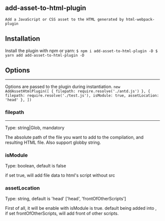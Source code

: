 ## add-asset-to-html-plugin
` Add a JavaScript or CSS asset to the HTML generated by html-webpack-plugin `

## Installation
Install the plugin with npm or yarn:
` $ npm i add-asset-to-html-plugin -D
  $ yarn add add-asset-to-html-plugin -D
`

## Options
**********************************
Options are passed to the plugin during instantiation.
`
    new AddAssetHtmlPlugin([
        { filepath: require.resolve('./antd.js') },
        {
            filepath: require.resolve('./test.js'),
            isModule: true,
            assetLocation: 'head'
        },
    ])
`

### filepath
**********************************
Type: string|Glob, mandatory

The absolute path of the file you want to add to the compilation, and resulting HTML file. Also support globby string.

### isModule
Type: boolean, default is false

if set true, will add file data to html's script without src

### assetLocation
Type: string, default is 'head' ['head', 'frontOfOtherScripts']

First of all, it will be enable with isModule is true. default being added into <head></head>, if set frontOfOtherScripts, will add
front of other scripts.
